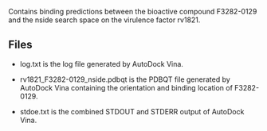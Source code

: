 Contains binding predictions between the bioactive compound F3282-0129 and the nside search space on the virulence factor rv1821.

## Files

- log.txt is the log file generated by AutoDock Vina.

- rv1821_F3282-0129_nside.pdbqt is the PDBQT file generated by AutoDock Vina containing the orientation and binding location of F3282-0129.

- stdoe.txt is the combined STDOUT and STDERR output of AutoDock Vina.

